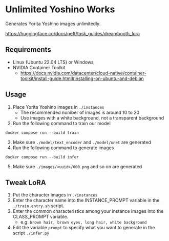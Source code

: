 # Unlimited Yoshino Works

Generates Yorita Yoshino images unlimitedly.

https://huggingface.co/docs/peft/task_guides/dreambooth_lora

## Requirements

* Linux (Ubuntu 22.04 LTS) or Windows
* NVIDIA Container Toolkit
    * https://docs.nvidia.com/datacenter/cloud-native/container-toolkit/install-guide.html#installing-on-ubuntu-and-debian

## Usage

1. Place Yorita Yoshino images in `./instances`
    * The recommended number of images is around 10 to 20
    * Use images with a white background, not a transparent background
2. Run the following command to train our model

```
docker compose run --build train
```

3. Make sure `./model/text_encoder` and `./model/unet` are generated
4. Run the following command to generate images

```
docker compose run --build infer
```

5. Make sure `./images/<uuid>/000.png` and so on are generated

## Tweak LoRA

1. Put the character images in `./instances`
1. Enter the character name into the INSTANCE_PROMPT variable in the `./train.entry.sh` script.
1. Enter the common characteristics among your instance images into the CLASS_PROMPT variable.
    * e.g. `brown hair, brown eyes, long hair, white background`
1. Edit the variable `prompt` to specify what you want to generate in the script `./infer.py`
